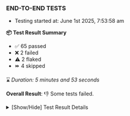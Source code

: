 ### END-TO-END TESTS

- Testing started at: June 1st 2025, 7:53:58 am

**📦 Test Result Summary**

- ✅ 65 passed
- ❌ 2 failed
- ⚠️ 2 flaked
- ⏩ 4 skipped

⌛ _Duration: 5 minutes and 53 seconds_

**Overall Result**: 👎 Some tests failed.



<details>
    <summary>[Show/Hide] Test Result Details</summary>
    <div markdown="1">

| Test | Browser | Test Case | Tags | Result |
| :---: | :---: | :--- | :---: | :---: |
| 1 | chromium-meshery-provider | Transition to disconnected state and then back to connected state | unstable | ⚠️ |
| 2 | chromium-meshery-provider | Transition to ignored state and then back to connected state | unstable | ⚠️ |
| 3 | chromium-meshery-provider | Transition to not found state and then back to connected state | unstable | ⚠️ |
| 4 | chromium-meshery-provider | Delete Kubernetes cluster connections | unstable | ⚠️ |
| 5 | chromium-local-provider | Add a cluster connection by uploading kubeconfig file | unstable | ⚠️ |
| 6 | chromium-local-provider | Transition to disconnected state and then back to connected state | unstable | ⚠️ |
| 7 | chromium-local-provider | Transition to ignored state and then back to connected state | unstable | ⚠️ |
| 8 | chromium-local-provider | Transition to not found state and then back to connected state | unstable | ⚠️ |
| 9 | chromium-local-provider | Delete Kubernetes cluster connections | unstable | ⚠️ |
| 10 | chromium-local-provider | Search a Model and Export it |  | ❌ |
| 11 | chromium-local-provider | Import a Model via File Import |  | ➖ |
| 12 | chromium-local-provider | Import a Model via Url Import |  | ➖ |
| 13 | chromium-local-provider | Import a Model via CSV Import |  | ➖ |
| 14 | chromium-local-provider | Compare test of a performance profile with load generator &quot;fortio&quot; and service mesh &quot;None&quot; |  | ❌ |
| 15 | chromium-local-provider | Delete a performance profile with load generator &quot;fortio&quot; and service mesh &quot;None&quot; |  | ➖ |

</div>
</details>


<!-- To see the full report, please visit our CI/CD pipeline with reporter. -->